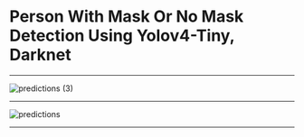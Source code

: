 # Person With Mask Or No Mask Detection Using Yolov4-Tiny, Darknet

----
![predictions (3)](https://user-images.githubusercontent.com/108931665/208661806-07a5e703-6fb1-456b-befa-b9eff8f4d644.jpg)

----
![predictions](https://user-images.githubusercontent.com/108931665/208661853-a9a55cdd-b1ab-4869-808b-be469b552a14.jpg)

----
